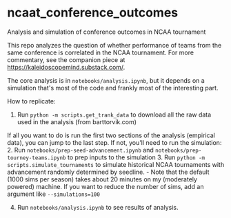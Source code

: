 # ncaat_conference_outcomes
Analysis and simulation of conference outcomes in NCAA tournament

This repo analyzes the question of whether performance of teams from the same conference is correlated in the NCAA tournament. For more commentary, see the companion piece at https://kaleidoscopemind.substack.com/.

The core analysis is in `notebooks/analysis.ipynb`, but it depends on a simulation that's most of the code and frankly most of the interesting part. 

How to replicate: 
1. Run `python -m scripts.get_trank_data` to download all the raw data used in the analysis (from barttorvik.com)

If all you want to do is run the first two sections of the analysis (empirical data), you can jump to the last step. If not, you'll need to run the simulation: 
2. Run `notebooks/prep-seed-advancement.ipynb` and `notebooks/prep-tourney-teams.ipynb` to prep inputs to the simulation
3. Run `python -m scripts.simulate_tournaments` to simulate historical NCAA tournaments with advancement randomly determined by seedline. 
    - Note that the default (1000 sims per season) takes about 20 minutes on my (moderately powered) machine. If you want to reduce the number of sims, add an argument like `--simulations=100` 

4. Run `notebooks/analysis.ipynb` to see results of analysis.